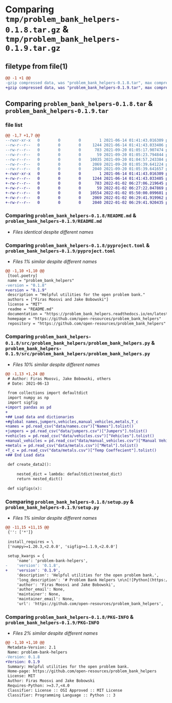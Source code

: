 # Comparing `tmp/problem_bank_helpers-0.1.8.tar.gz` & `tmp/problem_bank_helpers-0.1.9.tar.gz`

## filetype from file(1)

```diff
@@ -1 +1 @@
-gzip compressed data, was "problem_bank_helpers-0.1.8.tar", max compression
+gzip compressed data, was "problem_bank_helpers-0.1.9.tar", max compression
```

## Comparing `problem_bank_helpers-0.1.8.tar` & `problem_bank_helpers-0.1.9.tar`

### file list

```diff
@@ -1,7 +1,7 @@
--rwxr-xr-x   0        0        0        1 2021-06-14 01:41:43.016309 problem_bank_helpers-0.1.8/LICENSE
--rw-r--r--   0        0        0     1244 2021-06-14 01:41:43.033406 problem_bank_helpers-0.1.8/README.md
--rw-r--r--   0        0        0      783 2021-09-20 01:05:17.907474 problem_bank_helpers-0.1.8/pyproject.toml
--rw-r--r--   0        0        0       59 2021-09-20 01:05:23.794844 problem_bank_helpers-0.1.8/src/problem_bank_helpers/__init__.py
--rw-r--r--   0        0        0    10035 2021-09-20 01:04:57.243384 problem_bank_helpers-0.1.8/src/problem_bank_helpers/problem_bank_helpers.py
--rw-r--r--   0        0        0     2069 2021-09-20 01:05:39.641224 problem_bank_helpers-0.1.8/setup.py
--rw-r--r--   0        0        0     2040 2021-09-20 01:05:39.641657 problem_bank_helpers-0.1.8/PKG-INFO
+-rwxr-xr-x   0        0        0        1 2021-06-14 01:41:43.016309 problem_bank_helpers-0.1.9/LICENSE
+-rw-r--r--   0        0        0     1244 2021-06-14 01:41:43.033405 problem_bank_helpers-0.1.9/README.md
+-rw-r--r--   0        0        0      783 2022-01-02 06:27:06.219645 problem_bank_helpers-0.1.9/pyproject.toml
+-rw-r--r--   0        0        0       59 2022-01-02 06:27:22.047869 problem_bank_helpers-0.1.9/src/problem_bank_helpers/__init__.py
+-rw-r--r--   0        0        0    10554 2022-01-02 05:50:00.099601 problem_bank_helpers-0.1.9/src/problem_bank_helpers/problem_bank_helpers.py
+-rw-r--r--   0        0        0     2069 2022-01-02 06:29:41.919962 problem_bank_helpers-0.1.9/setup.py
+-rw-r--r--   0        0        0     2040 2022-01-02 06:29:41.920435 problem_bank_helpers-0.1.9/PKG-INFO
```

### Comparing `problem_bank_helpers-0.1.8/README.md` & `problem_bank_helpers-0.1.9/README.md`

 * *Files identical despite different names*

### Comparing `problem_bank_helpers-0.1.8/pyproject.toml` & `problem_bank_helpers-0.1.9/pyproject.toml`

 * *Files 1% similar despite different names*

```diff
@@ -1,10 +1,10 @@
 [tool.poetry]
 name = "problem_bank_helpers"
-version = "0.1.8"
+version = "0.1.9"
 description = "Helpful utilities for the open problem bank."
 authors = ["Firas Moosvi and Jake Bobowski"]
 license = "MIT"
 readme = "README.md"
 documentation = "https://problem_bank_helpers.readthedocs.io/en/latest/"
 homepage = "https://github.com/open-resources/problem_bank_helpers"
 repository = "https://github.com/open-resources/problem_bank_helpers"
```

### Comparing `problem_bank_helpers-0.1.8/src/problem_bank_helpers/problem_bank_helpers.py` & `problem_bank_helpers-0.1.9/src/problem_bank_helpers/problem_bank_helpers.py`

 * *Files 10% similar despite different names*

```diff
@@ -1,13 +1,24 @@
 # Author: Firas Moosvi, Jake Bobowski, others
 # Date: 2021-06-13
 
 from collections import defaultdict
 import numpy as np
 import sigfig
+import pandas as pd
+
+## Load data and dictionaries
+#global names,jumpers,vehicles,manual_vehicles,metals,T_c
+names = pd.read_csv("data/names.csv")["Names"].tolist()
+jumpers = pd.read_csv("data/jumpers.csv")["Jumpers"].tolist()
+vehicles = pd.read_csv("data/vehicles.csv")["Vehicles"].tolist()
+manual_vehicles = pd.read_csv("data/manual_vehicles.csv")["Manual Vehicles"].tolist()
+metals = pd.read_csv("data/metals.csv")["Metal"].tolist()
+T_c = pd.read_csv("data/metals.csv")["Temp Coeffecient"].tolist()
+## End Load data
 
 def create_data2():
 
     nested_dict = lambda: defaultdict(nested_dict)
     return nested_dict()
 
 def sigfigs(x):
```

### Comparing `problem_bank_helpers-0.1.8/setup.py` & `problem_bank_helpers-0.1.9/setup.py`

 * *Files 1% similar despite different names*

```diff
@@ -11,15 +11,15 @@
 {'': ['*']}
 
 install_requires = \
 ['numpy>=1.20.3,<2.0.0', 'sigfig>=1.1.9,<2.0.0']
 
 setup_kwargs = {
     'name': 'problem-bank-helpers',
-    'version': '0.1.8',
+    'version': '0.1.9',
     'description': 'Helpful utilities for the open problem bank.',
     'long_description': '# Problem Bank Helpers \n\n[![Python](https://img.shields.io/badge/python-3.9-blue)]()\n[![codecov](https://codecov.io/gh/open-resources/problem_bank_helpers/branch/main/graph/badge.svg)](https://codecov.io/gh/open-resources/problem_bank_helpers)\n[![Documentation Status](https://readthedocs.org/projects/problem_bank_helpers/badge/?version=latest)](https://problem_bank_helpers.readthedocs.io/en/latest/?badge=latest)\n\n\n## Installation\n\n```bash\n$ pip install -i https://test.pypi.org/simple/ problem_bank_helpers\n```\n\n## Features\n\n- TODO\n\n## Dependencies\n\n- TODO\n\n## Usage\n\n- TODO\n\n## Documentation\n\nThe official documentation is hosted on Read the Docs: https://problem_bank_helpers.readthedocs.io/en/latest/\n\n## Contributors\n\nWe welcome and recognize all contributions. You can see a list of current contributors in the [contributors tab](https://github.com/open-resources/problem_bank_helpers/graphs/contributors).\n\n### Credits\n\nThis package was created with Cookiecutter and the UBC-MDS/cookiecutter-ubc-mds project template, modified from the [pyOpenSci/cookiecutter-pyopensci](https://github.com/pyOpenSci/cookiecutter-pyopensci) project template and the [audreyr/cookiecutter-pypackage](https://github.com/audreyr/cookiecutter-pypackage).\n',
     'author': 'Firas Moosvi and Jake Bobowski',
     'author_email': None,
     'maintainer': None,
     'maintainer_email': None,
     'url': 'https://github.com/open-resources/problem_bank_helpers',
```

### Comparing `problem_bank_helpers-0.1.8/PKG-INFO` & `problem_bank_helpers-0.1.9/PKG-INFO`

 * *Files 2% similar despite different names*

```diff
@@ -1,10 +1,10 @@
 Metadata-Version: 2.1
 Name: problem-bank-helpers
-Version: 0.1.8
+Version: 0.1.9
 Summary: Helpful utilities for the open problem bank.
 Home-page: https://github.com/open-resources/problem_bank_helpers
 License: MIT
 Author: Firas Moosvi and Jake Bobowski
 Requires-Python: >=3.7,<4.0
 Classifier: License :: OSI Approved :: MIT License
 Classifier: Programming Language :: Python :: 3
```

